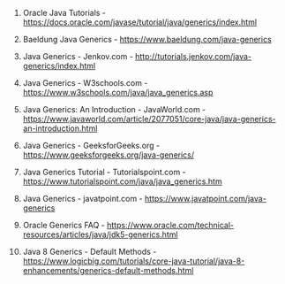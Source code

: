

1. Oracle Java Tutorials - https://docs.oracle.com/javase/tutorial/java/generics/index.html

2. Baeldung Java Generics - https://www.baeldung.com/java-generics

3. Java Generics - Jenkov.com - http://tutorials.jenkov.com/java-generics/index.html

4. Java Generics - W3schools.com - https://www.w3schools.com/java/java_generics.asp

5. Java Generics: An Introduction - JavaWorld.com - https://www.javaworld.com/article/2077051/core-java/java-generics-an-introduction.html

6. Java Generics - GeeksforGeeks.org - https://www.geeksforgeeks.org/java-generics/

7. Java Generics Tutorial - Tutorialspoint.com - https://www.tutorialspoint.com/java/java_generics.htm

8. Java Generics - javatpoint.com - https://www.javatpoint.com/java-generics

9. Oracle Generics FAQ - https://www.oracle.com/technical-resources/articles/java/jdk5-generics.html

10. Java 8 Generics - Default Methods - https://www.logicbig.com/tutorials/core-java-tutorial/java-8-enhancements/generics-default-methods.html